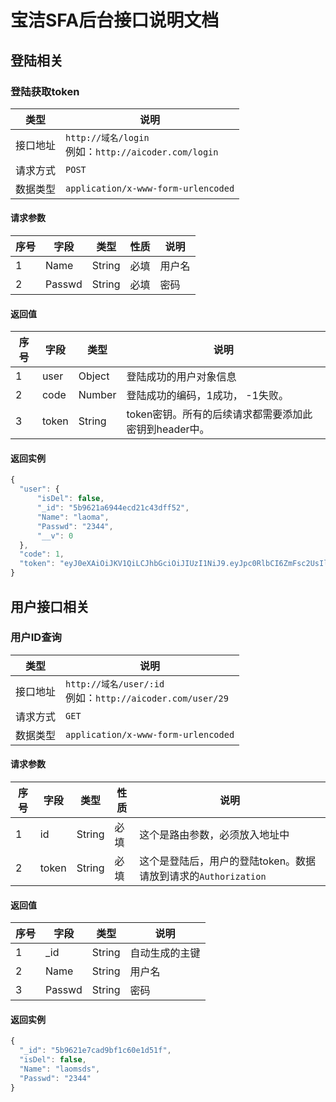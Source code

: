 # 宝洁SFA后台接口说明文档

## 登陆相关

### 登陆获取token

类型|说明
---|---
接口地址|`http://域名/login`  <br>例如：`http://aicoder.com/login`
请求方式|`POST`
数据类型|`application/x-www-form-urlencoded`

#### 请求参数

序号|字段|类型|性质|说明
---|---|---|---|---
1|Name|String|必填|用户名
2|Passwd|String|必填|密码

#### 返回值

序号|字段|类型|说明
---|---|---|---
1|user|Object|登陆成功的用户对象信息
2|code|Number|登陆成功的编码，1成功， -1失败。
3|token|String|token密钥。所有的后续请求都需要添加此密钥到header中。

#### 返回实例

```js
{
  "user": {
      "isDel": false,
      "_id": "5b9621a6944ecd21c43dff52",
      "Name": "laoma",
      "Passwd": "2344",
      "__v": 0
  },
  "code": 1,
  "token": "eyJ0eXAiOiJKV1QiLCJhbGciOiJIUzI1NiJ9.eyJpc0RlbCI6ZmFsc2UsIl9pZCI6IjViOTYyMWE2OTQ0ZWNkMjFjNDNkZmY1MiIsIk5hbWUiOiJsYW9tYSIsIlBhc3N3ZCI6IjIzNDQiLCJfX3YiOjB9.6bWNq5j_pUxlMUpiCSIE1_3iuqim1nQIQX7Qxo0KMG0"
}
```

## 用户接口相关

### 用户ID查询

类型|说明
---|---
接口地址|`http://域名/user/:id`<br>例如：`http://aicoder.com/user/29`
请求方式|`GET`
数据类型|`application/x-www-form-urlencoded`

#### 请求参数

序号|字段|类型|性质|说明
---|---|---|---|---
1|id|String|必填|这个是路由参数，必须放入地址中
2|token|String|必填|这个是登陆后，用户的登陆token。数据请放到请求的`Authorization`

#### 返回值

序号|字段|类型|说明
---|---|---|---
1|_id|String|自动生成的主键
2|Name|String|用户名
3|Passwd|String|密码

#### 返回实例

```js
{
  "_id": "5b9621e7cad9bf1c60e1d51f",
  "isDel": false,
  "Name": "laomsds",
  "Passwd": "2344"
}
```